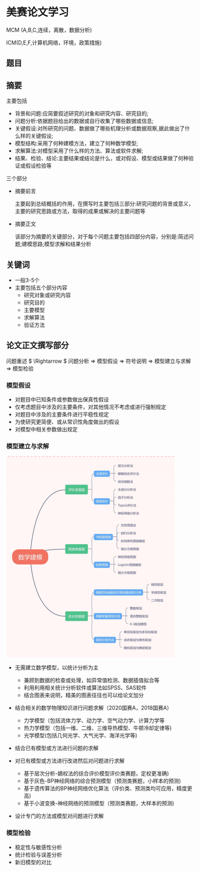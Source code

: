 # 美赛论文学习

MCM (A,B,C,连续，离散，数据分析)

ICM(D,E,F,计算机网络，环境，政策措施)



## 题目



## 摘要

主要包括

* 背景和问题:应简要叙述研究的对象和研究内容、研究目的;
* 问题分析:依据题目给出的数据或自行收集了哪些数据或信息;
* 关键假设:对所研究的问题、数据做了哪些机理分析或数据观察,据此做出了什么样的关键假设;
* 模型结构:采用了何种建模方法，建立了何种数学模型;
* 求解算法:对模型采用了什么样的方法、算法或软件求解;
* 结果、检验、结论:主要结果或结论是什么，或对假设、模型或结果做了何种验证或假设检验等

三个部分

* 摘要前言

  主要起到总结概括的作用，在撰写时主要包括三部分:研究问题的背景或意义，主要的研究思路或方法，取得的成果或解决的主要问题等

* 摘要正文

  该部分为摘要的关键部分，对于每个问题主要包括四部分内容，分别是:简述问题;建模思路;模型求解和结果分析



## 关键词

* 一般3-5个
* 主要包括五个部分内容
  * 研究对象或研究内容
  * 研究目的
  * 主要模型
  * 求解算法
  * 验证方法

## 论文正文撰写部分

问题重述 $ \Rightarrow $  问题分析  $\Rightarrow$ 模型假设  $\Rightarrow$ 符号说明  $\Rightarrow$ 模型建立与求解  $\Rightarrow$ 模型检验

 

### 模型假设



* 对题目中已知条件或参数做出保真性假设
* 仅考虑题目中涉及的主要条件，对其他情况不考虑或进行强制规定
* 对题目中涉及的主要条件进行平稳性规定
* 为使研究更简便、或从常识性角度做出的假设
* 对模型中相关参数做出规定



### 模型建立与求解

![](./image/QQ%E6%88%AA%E5%9B%BE20231123200407.png)

* 无需建立数学模型，以统计分析为主
  * 兼顾到数据的检查或处理，如异常值检测、数据插值拟合等
  * 利用利用相关统计分析软件或算法如SPSS、SAS软件
  * 结合图表来说明，精美的图表往往也可以给论文加分

* 结合相关的数学物理知识进行问题求解（2020国赛A，2018国赛A）
  * 力学模型（包括流体力学、动力学、空气动力学、计算力学等
  * 热力学模型（包括一维、二维、三维导热模型、牛顿冷却定律等)
  * 光学模型(包括几何光学、大气光学、海洋光学等)
* 结合已有模型或方法进行问题的求解
* 对已有模型或方法进行改进然后对问题进行求解
  * 基于层次分析-嫡权法的综合评价模型评价类赛题，定权更准确)
  * 基于灰色-BP神经网络的综合预测模型（预测类赛题，小样本的预测)
  * 基于遗传算法的BP神经网络优化算法（评价类、预测类均可应用，精度更高)
  * 基于小波变换-神经网络的预测模型（预测类赛题，大样本的预测)
* 设计专门的方法或模型对问题进行求解



### 模型检验

* 稳定性与敏感性分析  
* 统计检验与误差分析
* 新旧模型的对比



